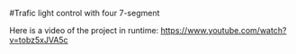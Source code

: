 #Trafic light control with four 7-segment

Here is a video of the project in runtime:
<https://www.youtube.com/watch?v=tobz5xJVA5c>

